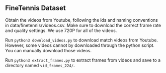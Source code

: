 ## FineTennis Dataset

Obtain the videos from Youtube, following the ids and naming conventions in data/finetennis/videos.csv. Make sure to download the correct frame rate and quality settings. We use 720P for all of the videos.

Run `python3 download_videos.py` to download match videos from Youtube. However, some videos cannot by downloaded through the python script. You can manually download those videos.

Run `python3 extract_frames.py` to extract frames from videos and save to a directory named `vid_frames_224/`.